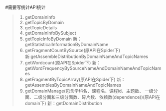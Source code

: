 #需要写统计API统计
>1. getDomainInfo
>2. getTopicByDomain
>3. getTopicDetails
>4. getDomainInfoBySubject
>5. getTopicInfoByDomain 新：getStatisticalInformationByDomainName
>6. getFragmentCountBySource(原API在Spider下) 新:getAssembleDistributionByDomainNameAndTopicNames
>7. getWordcount(原API在Spider下) 新：getWordFrequencyBySourceNameAndDomainNameAndTopicNames
>8. getFragmentByTopicArray(原API在Spider下) 新：getAssemblesByDomainNameAndTopicNames
>4. getDomainManage(包含学科名、课程名、课程id、主题数、
一级分面、二级分面和三级分面数、碎片数、依赖数(dependence))(原API在domain下) 新：getDomainDistribution